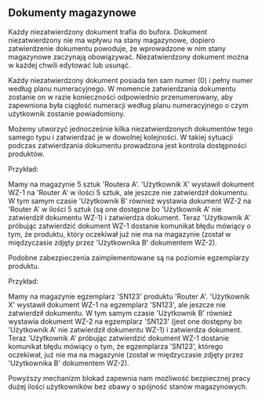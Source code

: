 ## Dokumenty magazynowe

Każdy niezatwierdzony dokument trafia do bufora. Dokument niezatwierdzony nie ma wpływu na stany magazynowe, dopiero zatwierdzenie dokumentu powoduje, że wprowadzone w nim stany magazynowe zaczynają obowiązywać. Niezatwierdzony dokument można w każdej chwili edytować lub usunąć.

Każdy niezatwierdzony dokument posiada ten sam numer (0) i pełny numer według planu numeracyjnego. W momencie zatwierdzania dokumentu zostanie on w razie konieczności odpowiednio przenumerowany, aby zapewniona była ciągłość numeracji według planu numeracyjnego o czym użytkownik zostanie powiadomiony.

Możemy utworzyć jednocześnie kilka niezatwierdzonych dokumentów tego samego typu i zatwierdzać je w dowolnej kolejności. W takiej sytuacji podczas zatwierdzania dokumentu prowadzona jest kontrola dostępności produktów.

 Przykład:

Mamy na magazynie 5 sztuk 'Routera A'. 'Użytkownik X' wystawił dokument WZ-1 na 'Router A' w ilości 5 sztuk, ale jeszcze nie zatwierdził dokumentu. W tym samym czasie 'Użytkownik B' również wystawia dokument WZ-2 na 'Router A' w ilości 5 sztuk (są one dostępne bo 'Użytkownik A' nie zatwierdził dokumentu WZ-1) i zatwierdza dokument. Teraz 'Użytkownik A' próbując zatwierdzić dokument WZ-1 dostanie komunikat błędu mówiący o tym, że produktu, który oczekiwał już nie ma na magazynie (został w międzyczasie zdjęty przez 'Użytkownika B' dokumentem WZ-2).

 Podobne zabezpieczenia zaimplementowane są na poziomie egzemplarzy produktu.

 Przykład:

Mamy na magazynie egzemplarz 'SN123' produktu 'Router A'. 'Użytkownik X' wystawił dokument WZ-1 na egzemplarz 'SN123', ale jeszcze nie zatwierdził dokumentu. W tym samym czasie 'Użytkownik B' również wystawia dokument WZ-2 na egzemplarz 'SN123' (jest one dostępny bo 'Użytkownik A' nie zatwierdził dokumentu WZ-1) i zatwierdza dokument. Teraz 'Użytkownik A' próbując zatwierdzić dokument WZ-1 dostanie komunikat błędu mówiący o tym, że egzemplarza 'SN123', którego oczekiwał, już nie ma na magazynie (został w międzyczasie zdjęty przez 'Użytkownika B' dokumentem WZ-2).

Powyższy mechanizm blokad zapewnia nam możliwość bezpiecznej pracy dużej ilości użytkowników bez obawy o spójność stanów magazynowych.
